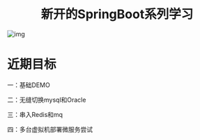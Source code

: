 # 		<center>新开的SpringBoot系列学习</center>

![img](https://pic4.zhimg.com/80/v2-135a95424d9ac827b5f3b5857e1bf651_720w.jpg)

# 近期目标

一：基础DEMO

二：无缝切换mysql和Oracle

三：串入Redis和mq

四：多台虚拟机部署微服务尝试

